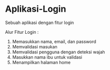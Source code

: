 # Aplikasi-Login
Sebuah aplikasi dengan fitur login

Alur Fitur Login :
1. Memasukkan nama, email, dan password
2. Memvalidasi masukan
3. Memvalidasi pengguna dengan deteksi wajah
4. Masukkan nama ibu untuk validasi
5. Menampilkan halaman home
